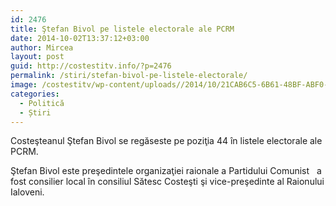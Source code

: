 ```yaml
---
id: 2476
title: Ştefan Bivol pe listele electorale ale PCRM
date: 2014-10-02T13:37:12+03:00
author: Mircea
layout: post
guid: http://costestitv.info/?p=2476
permalink: /stiri/stefan-bivol-pe-listele-electorale/
image: /costestitv/wp-content/uploads//2014/10/21CAB6C5-6B61-48BF-ABF0-B7AC950823A1_mw800_s.jpg
categories:
  - Politică
  - Știri
---
```

Costeşteanul Ştefan Bivol se regăseste pe poziţia 44 în listele electorale ale PCRM.<!--more-->

Ştefan Bivol este preşedintele organizaţiei raionale a Partidului Comunist   a fost consilier local în consiliul Sătesc Costeşti şi vice-preşedinte al Raionului Ialoveni.